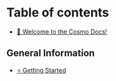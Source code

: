 # Table of contents

* [👋 Welcome to the Cosmo Docs!](README.md)

## General Information <a href="#general" id="general"></a>

* [⭐ Getting Started](general/getting-started.md)
